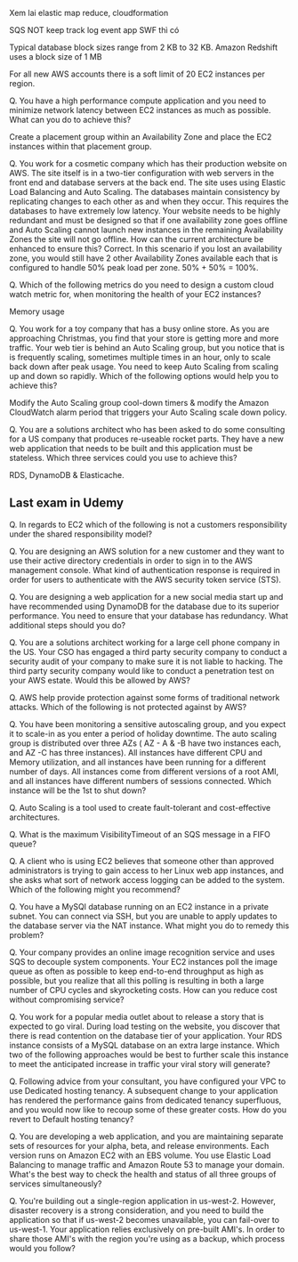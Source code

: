 Xem lai elastic map reduce, cloudformation

SQS NOT keep track log event app
SWF thì có

Typical database block sizes range from 2 KB to 32 KB. Amazon Redshift uses a block size of 1 MB

For all new AWS accounts there is a soft limit of 20 EC2 instances per region. 

Q. You have a high performance compute application and you need to minimize network latency between EC2 instances as much as possible. What can you do to achieve this?

Create a placement group within an Availability Zone and place the EC2 instances within that placement group.

Q. You work for a cosmetic company which has their production website on AWS. The site itself is in a two-tier configuration with web servers in the front end and database servers at the back end. The site uses using Elastic Load Balancing and Auto Scaling. The databases maintain consistency by replicating changes to each other as and when they occur. This requires the databases to have extremely low latency. Your website needs to be highly redundant and must be designed so that if one availability zone goes offline and Auto Scaling cannot launch new instances in the remaining Availability Zones the site will not go offline. How can the current architecture be enhanced to ensure this?
Correct. In this scenario if you lost an availability zone, you would still have 2 other Availability Zones available each that is configured to handle 50% peak load per zone. 50% + 50% = 100%.

Q. Which of the following metrics do you need to design a custom cloud watch metric for, when monitoring the health of your EC2 instances?

Memory usage

Q. You work for a toy company that has a busy online store. As you are approaching Christmas, you find that your store is getting more and more traffic. Your web tier is behind an Auto Scaling group, but you notice that is is frequently scaling, sometimes multiple times in an hour, only to scale back down after peak usage. You need to keep Auto Scaling from scaling up and down so rapidly. Which of the following options would help you to achieve this?

Modify the Auto Scaling group cool-down timers & modify the Amazon CloudWatch alarm period that triggers your Auto Scaling scale down policy.

Q. You are a solutions architect who has been asked to do some consulting for a US company that produces re-useable rocket parts. They have a new web application that needs to be built and this application must be stateless. Which three services could you use to achieve this?

RDS, DynamoDB & Elasticache.

## Last exam in Udemy

Q. In regards to EC2 which of the following is not a customers responsibility under the shared responsibility model?

Q. You are designing an AWS solution for a new customer and they want to use their active directory credentials in order to sign in to the AWS management console. What kind of authentication response is required in order for users to authenticate with the AWS security token service (STS).

Q. You are designing a web application for a new social media start up and have recommended using DynamoDB for the database due to its superior performance. You need to ensure that your database has redundancy. What additional steps should you do?

Q. You are a solutions architect working for a large cell phone company in the US. Your CSO has engaged a third party security company to conduct a security audit of your company to make sure it is not liable to hacking. The third party security company would like to conduct a penetration test on your AWS estate. Would this be allowed by AWS?

Q. AWS help provide protection against some forms of traditional network attacks. Which of the following is not protected against by AWS?

Q. You have been monitoring a sensitive autoscaling group, and you expect it to scale-in as you enter a period of holiday downtime. The auto scaling group is distributed over three AZs ( AZ - A & -B have two instances each, and AZ -C has three instances). All instances have different CPU and Memory utilization, and all instances have been running for a different number of days. All instances come from different versions of a root AMI, and all instances have different numbers of sessions connected. Which instance will be the 1st to shut down?

Q. Auto Scaling is a tool used to create fault-tolerant and cost-effective architectures.

Q. What is the maximum VisibilityTimeout of an SQS message in a FIFO queue?

Q. A client who is using EC2 believes that someone other than approved administrators is trying to gain access to her Linux web app instances, and she asks what sort of network access logging can be added to the system. Which of the following might you recommend?

Q. You have a MySQl database running on an EC2 instance in a private subnet. You can connect via SSH, but you are unable to apply updates to the database server via the NAT instance. What might you do to remedy this problem?


Q. Your company provides an online image recognition service and uses SQS to decouple system components. Your EC2 instances poll the image queue as often as possible to keep end-to-end throughput as high as possible, but you realize that all this polling is resulting in both a large number of CPU cycles and skyrocketing costs. How can you reduce cost without compromising service?

Q. You work for a popular media outlet about to release a story that is expected to go viral. During load testing on the website, you discover that there is read contention on the database tier of your application. Your RDS instance consists of a MySQL database on an extra large instance. Which two of the following approaches would be best to further scale this instance to meet the anticipated increase in traffic your viral story will generate?

Q. Following advice from your consultant, you have configured your VPC to use Dedicated hosting tenancy. A subsequent change to your application has rendered the performance gains from dedicated tenancy superfluous, and you would now like to recoup some of these greater costs. How do you revert to Default hosting tenancy?

Q. You are developing a web application, and you are maintaining separate sets of resources for your alpha, beta, and release environments. Each version runs on Amazon EC2 with an EBS volume. You use Elastic Load Balancing to manage traffic and Amazon Route 53 to manage your domain. What's the best way to check the health and status of all three groups of services simultaneously?

Q. You're building out a single-region application in us-west-2. However, disaster recovery is a strong consideration, and you need to build the application so that if us-west-2 becomes unavailable, you can fail-over to us-west-1. Your application relies exclusively on pre-built AMI's. In order to share those AMI's with the region you're using as a backup, which process would you follow?